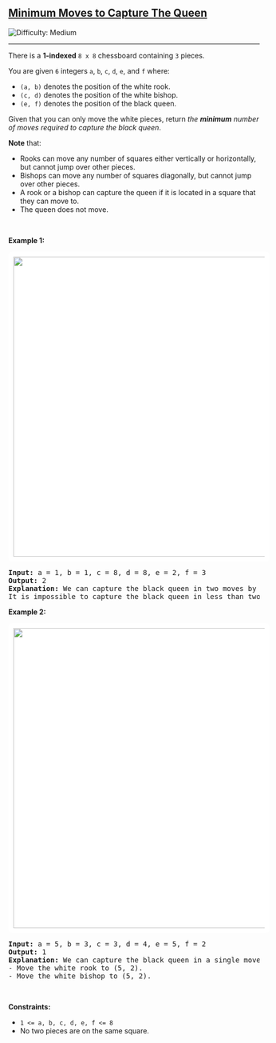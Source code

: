 <h2><a href="https://leetcode.com/problems/minimum-moves-to-capture-the-queen">Minimum Moves to Capture The Queen</a></h2> <img src='https://img.shields.io/badge/Difficulty-Medium-orange' alt='Difficulty: Medium' /><hr><p>There is a <strong>1-indexed</strong> <code>8 x 8</code> chessboard containing <code>3</code> pieces.</p>

<p>You are given <code>6</code> integers <code>a</code>, <code>b</code>, <code>c</code>, <code>d</code>, <code>e</code>, and <code>f</code> where:</p>

<ul>
	<li><code>(a, b)</code> denotes the position of the white rook.</li>
	<li><code>(c, d)</code> denotes the position of the white bishop.</li>
	<li><code>(e, f)</code> denotes the position of the black queen.</li>
</ul>

<p>Given that you can only move the white pieces, return <em>the <strong>minimum</strong> number of moves required to capture the black queen</em>.</p>

<p><strong>Note</strong> that:</p>

<ul>
	<li>Rooks can move any number of squares either vertically or horizontally, but cannot jump over other pieces.</li>
	<li>Bishops can move any number of squares diagonally, but cannot jump over other pieces.</li>
	<li>A rook or a bishop can capture the queen if it is located in a square that they can move to.</li>
	<li>The queen does not move.</li>
</ul>

<p>&nbsp;</p>
<p><strong class="example">Example 1:</strong></p>
<img alt="" src="https://assets.leetcode.com/uploads/2023/12/21/ex1.png" style="width: 600px; height: 600px; padding: 10px; background: #fff; border-radius: .5rem;" />
<pre>
<strong>Input:</strong> a = 1, b = 1, c = 8, d = 8, e = 2, f = 3
<strong>Output:</strong> 2
<strong>Explanation:</strong> We can capture the black queen in two moves by moving the white rook to (1, 3) then to (2, 3).
It is impossible to capture the black queen in less than two moves since it is not being attacked by any of the pieces at the beginning.
</pre>

<p><strong class="example">Example 2:</strong></p>
<img alt="" src="https://assets.leetcode.com/uploads/2023/12/21/ex2.png" style="width: 600px; height: 600px;padding: 10px; background: #fff; border-radius: .5rem;" />
<pre>
<strong>Input:</strong> a = 5, b = 3, c = 3, d = 4, e = 5, f = 2
<strong>Output:</strong> 1
<strong>Explanation:</strong> We can capture the black queen in a single move by doing one of the following: 
- Move the white rook to (5, 2).
- Move the white bishop to (5, 2).
</pre>

<p>&nbsp;</p>
<p><strong>Constraints:</strong></p>

<ul>
	<li><code>1 &lt;= a, b, c, d, e, f &lt;= 8</code></li>
	<li>No two pieces are on the same square.</li>
</ul>
